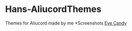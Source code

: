 # Hans-AliucordThemes
Themes for Aliucord made by me
*Screenshots
[Eye Candy](https://media.discordapp.net/attachments/824357609778708580/872218252774867055/Screenshot_2021-08-04-01-08-11-094_com.aliucord-01.jpeg)
